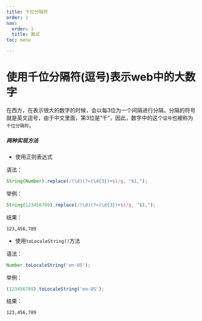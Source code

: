 ```yaml
---
title: 千位分隔符
order: 1
nav:
  order: 1
  title: 面试
toc: menu

---
```


# 使用千位分隔符(逗号)表示web中的大数字

在西方，在表示很大的数字的时候，会以每3位为一个间隔进行分隔，分隔的符号就是英文逗号，由于中文里面，第3位是“千”，因此，数字中的这个`逗号`也被称为`千位分隔符`。

##### 两种实现方法

- 使用正则表达式

语法：

```js
String(Number).replace(/(\d)(?=(\d{3})+$)/g, "$1,");
```

举例：

```js
String(123456789).replace(/(\d)(?=(\d{3})+$)/g, "$1,");
```

结果：

```
123,456,789
```

- 使用`toLocaleString()`方法

语法：

```js
Number.toLocaleString('en-US');
```

举例：

```js
(123456789).toLocaleString('en-US');
```

结果：

```
123,456,789
```

